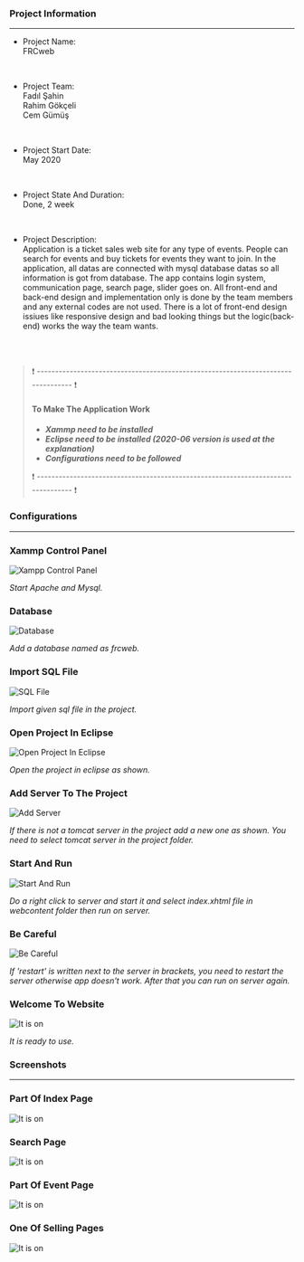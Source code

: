 ### Project Information
--- 
* Project Name: <br/>
FRCweb
<br>

* Project Team: <br/>
Fadıl Şahin<br>
Rahim Gökçeli<br>
Cem Gümüş
<br>

* Project Start Date: <br/>
May 2020
<br>

* Project State And Duration: <br/>
Done, 2 week
<br>

* Project Description: <br/>
Application is a ticket sales web site for any type of events. People can search for events and buy tickets for events they want to join. In the application, all datas are connected with mysql database datas so all information is got from database. The app contains login system, communication page, search page, slider goes on. All front-end and back-end design and implementation only is done by the team members and any external codes are not used.
There is a lot of front-end design issiues like responsive design and bad looking things but the logic(back-end) works the way the team wants.
<br/>
<br/>

>:exclamation: --------------------------------------------------------------------------------- :exclamation:
>#### To Make The Application Work
>- ***Xammp need to be installed***
>- ***Eclipse need to be installed (2020-06 version is used at the explanation)***
>- ***Configurations need to be followed***
>
>:exclamation: --------------------------------------------------------------------------------- :exclamation:
### Configurations
---

### Xammp Control Panel
![Xampp Control Panel](images/0.png)

*Start Apache and Mysql.*

### Database
![Database](images/1.png)

*Add a database named as frcweb.*
### Import SQL File
![SQL File](images/2.png)

*Import given sql file in the project.*
### Open Project In Eclipse
![Open Project In Eclipse](images/3.png)

*Open the project in eclipse as shown.*
### Add Server To The Project
![Add Server](images/4.png)

*If there is not a tomcat server in the project add a new one as shown. You need to select tomcat server in the project folder.*

### Start And Run
![Start And Run](images/5.png)

*Do a right click to server and start it and select index.xhtml file in webcontent folder then run on server.*
### Be Careful 
![Be Careful](images/6.png)

*If 'restart' is written next to the server in brackets, you need to restart the server otherwise app doesn't work. After that you can run on server again.*
### Welcome To Website 
![It is on](images/7.png)

*It is ready to use.*
### Screenshots
---

### Part Of Index Page
![It is on](images/9.png)

### Search Page
![It is on](images/10.png)

### Part Of Event Page
![It is on](images/11.png)

### One Of Selling Pages
![It is on](images/12.png)

